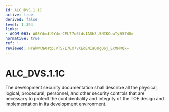 ```yaml
---
Id: ALC_DVS.1.1C
active: true
derived: false
level: 1.394
links:
- ACOM-063: W08Ydmdt9YdmrCPL77u6fds1AShSt5NIKOuuTy557W0=
normative: true
ref: ''
reviewed: HYWkWKNAHtpJVTS7L7GX7VXEoENIaOngQ6j_ExMHMQk=
---
```


# ALC_DVS.1.1C

The development security documentation shall describe all the physical, logical, procedural, personnel, and other security controls that are necessary to protect the confidentiality and integrity of the TOE design and implementation in its development environment.
